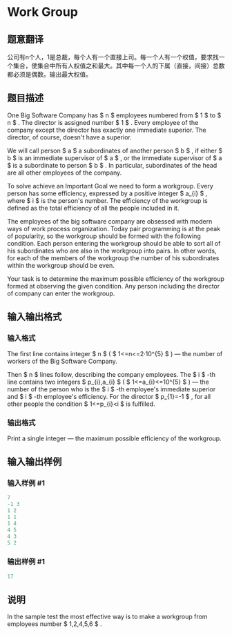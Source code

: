# Work Group

## 题意翻译

公司有n个人，1是总裁，每个人有一个直接上司。每一个人有一个权值，要求找一个集合，使集合中所有人权值之和最大。其中每一个人的下属（直接，间接）总数都必须是偶数。输出最大权值。

## 题目描述

One Big Software Company has $ n $ employees numbered from $ 1 $ to $ n $ . The director is assigned number $ 1 $ . Every employee of the company except the director has exactly one immediate superior. The director, of course, doesn't have a superior.

We will call person $ a $ a subordinates of another person $ b $ , if either $ b $ is an immediate supervisor of $ a $ , or the immediate supervisor of $ a $ is a subordinate to person $ b $ . In particular, subordinates of the head are all other employees of the company.

To solve achieve an Important Goal we need to form a workgroup. Every person has some efficiency, expressed by a positive integer $ a_{i} $ , where $ i $ is the person's number. The efficiency of the workgroup is defined as the total efficiency of all the people included in it.

The employees of the big software company are obsessed with modern ways of work process organization. Today pair programming is at the peak of popularity, so the workgroup should be formed with the following condition. Each person entering the workgroup should be able to sort all of his subordinates who are also in the workgroup into pairs. In other words, for each of the members of the workgroup the number of his subordinates within the workgroup should be even.

Your task is to determine the maximum possible efficiency of the workgroup formed at observing the given condition. Any person including the director of company can enter the workgroup.

## 输入输出格式

### 输入格式

The first line contains integer $ n $ ( $ 1<=n<=2·10^{5} $ ) — the number of workers of the Big Software Company.

Then $ n $ lines follow, describing the company employees. The $ i $ -th line contains two integers $ p_{i},a_{i} $ ( $ 1<=a_{i}<=10^{5} $ ) — the number of the person who is the $ i $ -th employee's immediate superior and $ i $ -th employee's efficiency. For the director $ p_{1}=-1 $ , for all other people the condition $ 1<=p_{i}&lt;i $ is fulfilled.

### 输出格式

Print a single integer — the maximum possible efficiency of the workgroup.

## 输入输出样例

### 输入样例 #1

```cpp
7
-1 3
1 2
1 1
1 4
4 5
4 3
5 2

```
### 输出样例 #1

```cpp
17

```
## 说明

In the sample test the most effective way is to make a workgroup from employees number $ 1,2,4,5,6 $ .

